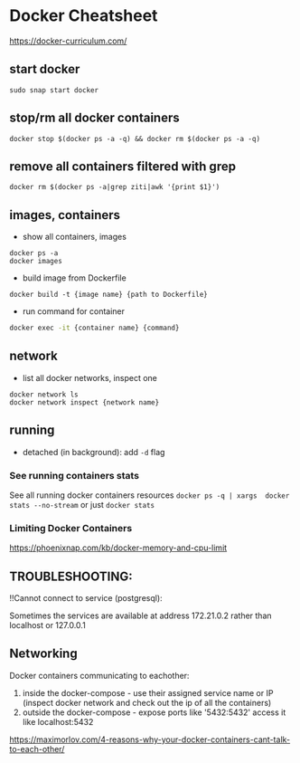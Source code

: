 # Docker Cheatsheet
https://docker-curriculum.com/

## start docker
```
sudo snap start docker
```

## stop/rm all docker containers
`docker stop $(docker ps -a -q) && docker rm $(docker ps -a -q)`

## remove all containers filtered with grep
`docker rm $(docker ps -a|grep ziti|awk '{print $1}')`

## images, containers
- show all containers, images
```
docker ps -a
docker images
```

- build image from Dockerfile
```
docker build -t {image name} {path to Dockerfile}
```

- run command for container
```bash
docker exec -it {container name} {command}
```

## network
- list all docker networks, inspect one
```
docker network ls
docker network inspect {network name}
```

## running
- detached (in background): add `-d` flag

### See running containers stats

See all running docker containers resources
`docker ps -q | xargs  docker stats --no-stream` or just `docker stats`

### Limiting Docker Containers
https://phoenixnap.com/kb/docker-memory-and-cpu-limit


## TROUBLESHOOTING:

!!Cannot connect to service (postgresql):

Sometimes the services are available at address 172.21.0.2 rather than localhost or 127.0.0.1

## Networking

Docker containers communicating to eachother: 
1. inside the docker-compose - use their assigned service name or IP (inspect docker network and check out the ip of all the containers)
2. outside the docker-compose - expose ports like '5432:5432' access it like localhost:5432

https://maximorlov.com/4-reasons-why-your-docker-containers-cant-talk-to-each-other/